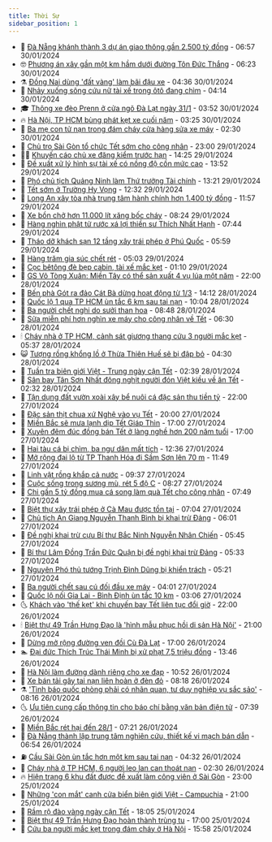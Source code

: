 ```yaml
---
title: Thời Sự
sidebar_position: 1
---
```


<!-- vnexpress-thoi-su:START -->
- 🦒 [Đà Nẵng khánh thành 3 dự án giao thông gần 2.500 tỷ đồng](https://vnexpress.net/da-nang-khanh-thanh-3-du-an-giao-thong-gan-2-500-ty-dong-4706786.html) - 06:57 30/01/2024
- 🤓 [Phương án xây gần một km hầm dưới đường Tôn Đức Thắng](https://vnexpress.net/phuong-an-xay-gan-mot-km-ham-duoi-duong-ton-duc-thang-4706779.html) - 06:23 30/01/2024
- ⚗️ [Đồng Nai dùng &#39;đất vàng&#39; làm bãi đậu xe](https://vnexpress.net/dong-nai-dung-dat-vang-lam-bai-dau-xe-4706717.html) - 04:36 30/01/2024
- 🌊 [Nhảy xuống sông cứu nữ tài xế trong ôtô đang chìm](https://vnexpress.net/nhay-xuong-song-cuu-nu-tai-xe-trong-oto-dang-chim-4706712.html) - 04:14 30/01/2024
- 🎓 [Thông xe đèo Prenn ở cửa ngõ Đà Lạt ngày 31/1](https://vnexpress.net/thong-xe-deo-prenn-o-cua-ngo-da-lat-ngay-31-1-4706702.html) - 03:52 30/01/2024
- 🔥 [Hà Nội, TP HCM bùng phát kẹt xe cuối năm](https://vnexpress.net/ha-noi-tp-hcm-bung-phat-ket-xe-cuoi-nam-4706529.html) - 03:25 30/01/2024
- 🦏 [Ba mẹ con tử nạn trong đám cháy cửa hàng sửa xe máy](https://vnexpress.net/ba-me-con-tu-nan-trong-dam-chay-cua-hang-sua-xe-may-4706634.html) - 02:30 30/01/2024
- 👺 [Chủ trọ Sài Gòn tổ chức Tết sớm cho công nhân](https://vnexpress.net/chu-tro-sai-gon-to-chuc-tet-som-cho-cong-nhan-4706493.html) - 23:00 29/01/2024
- 🧑‍🏫 [Khuyến cáo chủ xe đăng kiểm trước hạn](https://vnexpress.net/khuyen-cao-chu-xe-dang-kiem-truoc-han-4706539.html) - 14:25 29/01/2024
- 🚦 [Đề xuất xử lý hình sự tài xế có nồng độ cồn mức cao](https://vnexpress.net/de-xuat-xu-ly-hinh-su-tai-xe-co-nong-do-con-muc-cao-4706522.html) - 13:52 29/01/2024
- 🎉 [Phó chủ tịch Quảng Ninh làm Thứ trưởng Tài chính](https://vnexpress.net/pho-chu-tich-quang-ninh-lam-thu-truong-tai-chinh-4706537.html) - 13:21 29/01/2024
- 🦒 [Tết sớm ở Trường Hy Vọng](https://vnexpress.net/tet-som-o-truong-hy-vong-4706256.html) - 12:32 29/01/2024
- 🤗 [Long An xây tòa nhà trung tâm hành chính hơn 1.400 tỷ đồng](https://vnexpress.net/long-an-xay-toa-nha-trung-tam-hanh-chinh-hon-1-400-ty-dong-4706524.html) - 11:57 29/01/2024
- 💼 [Xe bồn chở hơn 11.000 lít xăng bốc cháy](https://vnexpress.net/xe-bon-cho-hon-11-000-lit-xang-boc-chay-4706381.html) - 08:24 29/01/2024
- 🤩 [Hàng nghìn phật tử rước xá lợi thiền sư Thích Nhất Hạnh](https://vnexpress.net/hang-nghin-phat-tu-ruoc-xa-loi-thien-su-thich-nhat-hanh-4706316.html) - 07:44 29/01/2024
- 🤡 [Tháo dỡ khách sạn 12 tầng xây trái phép ở Phú Quốc](https://vnexpress.net/thao-do-khach-san-12-tang-xay-trai-phep-o-phu-quoc-4706323.html) - 05:59 29/01/2024
- 💯 [Hàng trăm gia súc chết rét](https://vnexpress.net/hang-tram-gia-suc-chet-ret-4706293.html) - 05:03 29/01/2024
- 👺 [Cọc bêtông đè bẹp cabin, tài xế mắc kẹt](https://vnexpress.net/coc-betong-de-bep-cabin-tai-xe-mac-ket-4706144.html) - 01:10 29/01/2024
- 🌮 [GS Võ Tòng Xuân: Miền Tây có thể sản xuất 4 vụ lúa một năm](https://vnexpress.net/gs-vo-tong-xuan-mien-tay-co-the-san-xuat-4-vu-lua-mot-nam-4705963.html) - 22:00 28/01/2024
- 🥸 [Bến phà Gót ra đảo Cát Bà dừng hoạt động từ 1/3](https://vnexpress.net/ben-pha-got-ra-dao-cat-ba-dung-hoat-dong-tu-1-3-4706100.html) - 14:12 28/01/2024
- 🐻 [Quốc lộ 1 qua TP HCM ùn tắc 6 km sau tai nạn](https://vnexpress.net/quoc-lo-1-qua-tp-hcm-un-tac-6-km-sau-tai-nan-4706068.html) - 10:04 28/01/2024
- 👀 [Ba người chết nghi do sưởi than hoa](https://vnexpress.net/ba-nguoi-chet-nghi-do-suoi-than-hoa-4706047.html) - 08:48 28/01/2024
- 🤔 [Sửa miễn phí hơn nghìn xe máy cho công nhân về Tết](https://vnexpress.net/sua-mien-phi-hon-nghin-xe-may-cho-cong-nhan-ve-tet-4705994.html) - 06:30 28/01/2024
- 🕯 [Cháy nhà ở TP HCM, cảnh sát giương thang cứu 3 người mắc kẹt](https://vnexpress.net/chay-nha-o-tp-hcm-canh-sat-giuong-thang-cuu-3-nguoi-mac-ket-4706021.html) - 05:37 28/01/2024
- 😺 [Tượng rồng khổng lồ ở Thừa Thiên Huế sẽ bị đập bỏ](https://vnexpress.net/tuong-rong-khong-lo-o-thua-thien-hue-se-bi-dap-bo-4705990.html) - 04:30 28/01/2024
- 🦆 [Tuần tra biên giới Việt - Trung ngày cận Tết](https://vnexpress.net/tuan-tra-bien-gioi-viet-trung-ngay-can-tet-4705937.html) - 02:39 28/01/2024
- 🧰 [Sân bay Tân Sơn Nhất đông nghịt người đón Việt kiều về ăn Tết](https://video.vnexpress.net/san-bay-tan-son-nhat-dong-nghit-vi-mot-viet-kieu-ve-an-tet-ca-chuc-nguoi-than-di-don-4705939.html) - 02:32 28/01/2024
- 🦍 [Tận dụng đất vườn xoài xây bể nuôi cá đặc sản thu tiền tỷ](https://vnexpress.net/tan-dung-dat-vuon-xoai-xay-be-nuoi-ca-dac-san-thu-tien-ty-4703815.html) - 22:00 27/01/2024
- 🧰 [Đặc sản thịt chua xứ Nghệ vào vụ Tết](https://vnexpress.net/dac-san-thit-chua-xu-nghe-vao-vu-tet-4705896.html) - 20:00 27/01/2024
- 💃 [Miền Bắc sẽ mưa lạnh dịp Tết Giáp Thìn](https://vnexpress.net/mien-bac-se-mua-lanh-dip-tet-giap-thin-4705529.html) - 17:00 27/01/2024
- 🧰 [Xuyên đêm đúc đồng bán Tết ở làng nghề hơn 200 năm tuổi](https://vnexpress.net/xuyen-dem-duc-dong-ban-tet-o-lang-nghe-hon-200-nam-tuoi-4704648.html) - 17:00 27/01/2024
- 🚀 [Hai tàu cá bị chìm, ba ngư dân mất tích](https://vnexpress.net/hai-tau-ca-bi-chim-ba-ngu-dan-mat-tich-4705905.html) - 12:36 27/01/2024
- 🎊 [Mở rộng đại lộ từ TP Thanh Hóa đi Sầm Sơn lên 70 m](https://vnexpress.net/mo-rong-dai-lo-tu-tp-thanh-hoa-di-sam-son-len-70-m-4705850.html) - 11:49 27/01/2024
- 🤭 [Linh vật rồng khắp cả nước](https://vnexpress.net/linh-vat-rong-khap-ca-nuoc-4705789.html) - 09:37 27/01/2024
- 🤗 [Cuộc sống trong sương mù, rét 5 độ C](https://vnexpress.net/cuoc-song-trong-suong-mu-ret-5-do-c-4705822.html) - 08:27 27/01/2024
- 🌈 [Chi gần 5 tỷ đồng mua cá song làm quà Tết cho công nhân](https://vnexpress.net/chi-gan-5-ty-dong-mua-ca-song-lam-qua-tet-cho-cong-nhan-4705816.html) - 07:49 27/01/2024
- 🦣 [Biệt thự xây trái phép ở Cà Mau được tồn tại](https://vnexpress.net/biet-thu-xay-trai-phep-o-ca-mau-duoc-ton-tai-4705833.html) - 07:04 27/01/2024
- 🎡 [Chủ tịch An Giang Nguyễn Thanh Bình bị khai trừ Đảng](https://vnexpress.net/chu-tich-an-giang-nguyen-thanh-binh-bi-khai-tru-dang-4705824.html) - 06:01 27/01/2024
- 🦏 [Đề nghị khai trừ cựu Bí thư Bắc Ninh Nguyễn Nhân Chiến](https://vnexpress.net/de-nghi-khai-tru-cuu-bi-thu-bac-ninh-nguyen-nhan-chien-4705821.html) - 05:45 27/01/2024
- 🎊 [Bí thư Lâm Đồng Trần Đức Quận bị đề nghị khai trừ Đảng](https://vnexpress.net/bi-thu-lam-dong-tran-duc-quan-bi-de-nghi-khai-tru-dang-4705818.html) - 05:33 27/01/2024
- 🫶 [Nguyên Phó thủ tướng Trịnh Đình Dũng bị khiển trách](https://vnexpress.net/nguyen-pho-thu-tuong-trinh-dinh-dung-bi-khien-trach-4698810.html) - 05:21 27/01/2024
- 🤔 [Ba người chết sau cú đối đầu xe máy](https://vnexpress.net/ba-nguoi-chet-sau-cu-doi-dau-xe-may-4705777.html) - 04:01 27/01/2024
- 🤠 [Quốc lộ nối Gia Lai - Bình Định ùn tắc 10 km](https://vnexpress.net/quoc-lo-noi-gia-lai-binh-dinh-un-tac-10-km-4705746.html) - 03:06 27/01/2024
- 🌜 [Khách vào &#39;thế kẹt&#39; khi chuyến bay Tết liên tục đổi giờ](https://vnexpress.net/khach-vao-the-ket-khi-chuyen-bay-tet-lien-tuc-doi-gio-4705243.html) - 22:00 26/01/2024
- 🕯 [Biệt thự 49 Trần Hưng Đạo là &#39;hình mẫu phục hồi di sản Hà Nội&#39;](https://vnexpress.net/biet-thu-49-tran-hung-dao-la-hinh-mau-phuc-hoi-di-san-ha-noi-4705098.html) - 21:00 26/01/2024
- 🤔 [Dừng mở rộng đường ven đồi Cù Đà Lạt](https://vnexpress.net/dung-mo-rong-duong-ven-doi-cu-da-lat-4705665.html) - 17:00 26/01/2024
- 🏊 [Đại đức Thích Trúc Thái Minh bị xử phạt 7,5 triệu đồng](https://vnexpress.net/dai-duc-thich-truc-thai-minh-bi-xu-phat-7-5-trieu-dong-4705660.html) - 13:46 26/01/2024
- 🌮 [Hà Nội làm đường dành riêng cho xe đạp](https://vnexpress.net/ha-noi-lam-duong-danh-rieng-cho-xe-dap-4705622.html) - 10:52 26/01/2024
- 🫣 [Xe bán tải gây tai nạn liên hoàn ở đèn đỏ](https://video.vnexpress.net/xe-ban-tai-gay-tai-nan-lien-hoan-o-den-do-4705515.html) - 08:18 26/01/2024
- ⚗️ [&#39;Tình báo quốc phòng phải có nhãn quan, tư duy nghiệp vụ sắc sảo&#39;](https://vnexpress.net/tinh-bao-quoc-phong-phai-co-nhan-quan-tu-duy-nghiep-vu-sac-sao-4705471.html) - 08:16 26/01/2024
- 🌜 [Ưu tiên cung cấp thông tin cho báo chí bằng văn bản điện tử](https://vnexpress.net/uu-tien-cung-cap-thong-tin-cho-bao-chi-bang-van-ban-dien-tu-4705486.html) - 07:39 26/01/2024
- 🌁 [Miền Bắc rét hại đến 28/1](https://vnexpress.net/mien-bac-ret-hai-den-28-1-4705453.html) - 07:21 26/01/2024
- 🐲 [Đà Nẵng thành lập trung tâm nghiên cứu, thiết kế vi mạch bán dẫn](https://vnexpress.net/da-nang-thanh-lap-trung-tam-nghien-cuu-thiet-ke-vi-mach-ban-dan-4705469.html) - 06:54 26/01/2024
- ⛽️ [Cầu Sài Gòn ùn tắc hơn một km sau tai nạn](https://vnexpress.net/cau-sai-gon-un-tac-hon-mot-km-sau-tai-nan-4705426.html) - 04:32 26/01/2024
- 🗽 [Cháy nhà ở TP HCM, 6 người leo lan can thoát nạn](https://vnexpress.net/chay-nha-o-tp-hcm-6-nguoi-leo-lan-can-thoat-nan-4705349.html) - 02:30 26/01/2024
- 🔥 [Hiện trạng 6 khu đất được đề xuất làm công viên ở Sài Gòn](https://vnexpress.net/hien-trang-6-khu-dat-duoc-de-xuat-lam-cong-vien-o-sai-gon-4704777.html) - 23:00 25/01/2024
- 💯 [Những &#39;con mắt&#39; canh cửa biển biên giới Việt - Campuchia](https://vnexpress.net/nhung-con-mat-canh-cua-bien-bien-gioi-viet-campuchia-4704891.html) - 21:00 25/01/2024
- 🦆 [Rầm rộ đào vàng ngày cận Tết](https://vnexpress.net/ram-ro-dao-vang-ngay-can-tet-4705097.html) - 18:05 25/01/2024
- 🫣 [Biệt thự 49 Trần Hưng Đạo hoàn thành trùng tu](https://vnexpress.net/biet-thu-49-tran-hung-dao-hoan-thanh-trung-tu-4705198.html) - 17:00 25/01/2024
- 🤡 [Cứu ba người mắc kẹt trong đám cháy ở Hà Nội](https://vnexpress.net/cuu-ba-nguoi-mac-ket-trong-dam-chay-o-ha-noi-4705268.html) - 15:58 25/01/2024<!-- vnexpress-thoi-su:END -->